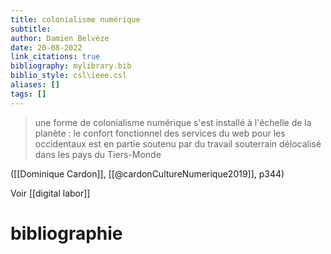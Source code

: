 ```yaml
---
title: colonialisme numérique
subtitle:
author: Damien Belvèze
date: 20-08-2022
link_citations: true
bibliography: mylibrary.bib
biblio_style: csl\ieee.csl
aliases: []
tags: []
---
```


> une forme de colonialisme numérique s'est installé à l'échelle de la planète : le confort fonctionnel des services du web pour les occidentaux est en partie soutenu par du travail souterrain délocalisé dans les pays du Tiers-Monde 

([[Dominique Cardon]], [[@cardonCultureNumerique2019]], p344)

Voir [[digital labor]]



# bibliographie

